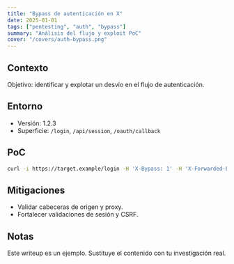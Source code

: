 ```yaml
---
title: "Bypass de autenticación en X"
date: 2025-01-01
tags: ["pentesting", "auth", "bypass"]
summary: "Análisis del flujo y exploit PoC"
cover: "/covers/auth-bypass.png"
---
```


## Contexto

Objetivo: identificar y explotar un desvío en el flujo de autenticación.

## Entorno

- Versión: 1.2.3
- Superficie: `/login`, `/api/session`, `/oauth/callback`

## PoC

```bash
curl -i https://target.example/login -H 'X-Bypass: 1' -H 'X-Forwarded-For: 127.0.0.1'
```

## Mitigaciones

- Validar cabeceras de origen y proxy.
- Fortalecer validaciones de sesión y CSRF.

## Notas

Este writeup es un ejemplo. Sustituye el contenido con tu investigación real. 